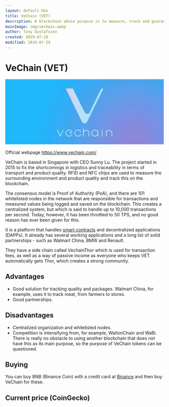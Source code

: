 ```yaml
---
layout: default.hbs
title: VeChain (VET)
description: A blockchain whose purpose is to measure, track and guarantee product quality. With good partnerships behind it and support for smart contracts and decentralized applications.
mainImage: img/vechain.webp
author: Tony Gustafsson
created: 2019-07-29
modified: 2019-07-29
---
```


# VeChain (VET)

![VeChain](../img/vechain.webp 'VeChain')

Official webpage https://www.vechain.com/

VeChain is based in Singapore with CEO Sunny Lu. The project started in 2015 to fix the shortcomings in logistics and traceability in terms of transport and product quality. RFID and NFC chips are used to measure the surrounding environment and product quality and track this on the blockchain.

The consensus model is Proof of Authority (PoA), and there are 101 whitelisted nodes in the network that are responsible for transactions and measured values ​​being logged and saved on the blockchain. This creates a centralized system, but which is said to handle up to 10,000 transactions per second. Today, however, it has been throttled to 50 TPS, and no good reason has ever been given for this.

It is a platform that handles [smart contracts](/technology/smart-contracts.html) and decentralized applications (DAPPs). It already has several working applications and a long list of solid partnerships - such as Walmart China, BMW and Renault.

They have a side chain called VechainThor which is used for transaction fees, as well as a way of passive income as everyone who keeps VET automatically gets Thor, which creates a strong community.

## Advantages

-   Good solution for tracking quality and packages. Walmart China, for example, uses it to track meat, from farmers to stores.
-   Good partnerships.

## Disadvantages

-   Centralized organization and whitelisted nodes.
-   Competition is intensifying from, for example, WaltonChain and WaBi. There is really no obstacle to using another blockchain that does not have this as its main purpose, so the purpose of VeChain tokens can be questioned.

## Buying

You can buy BNB (Binance Coin) with a credit card at [Binance](https://www.binance.com) and then buy VeChain for these.

## Current price (CoinGecko)

<script src="https://widgets.coingecko.com/coingecko-coin-ticker-widget.js"></script>

<coingecko-coin-ticker-widget currency="usd" coin-id="vechain" locale="en"></coingecko-coin-ticker-widget>
